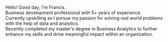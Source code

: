Hello! Good day, I'm Francis. <br/>
Business development professional with 5+ years of experience. <br/>
Currently upskilling as I pursue my passion for solving real world problems with the help of data and analytics. <br/>
Recently completed my master's degree in Business Analytics to further enhance my skills and drive meaningful impact within an organization. <br/>



